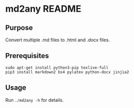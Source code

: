 # md2any README

## Purpose

Convert multiple .md files to .html and .docx files.

## Prerequisites

```
sudo apt-get install python3-pip texlive-full
pip3 install markdown2 bs4 pylatex python-docx jinjia2
```

## Usage

Run `./md2any -h` for details.